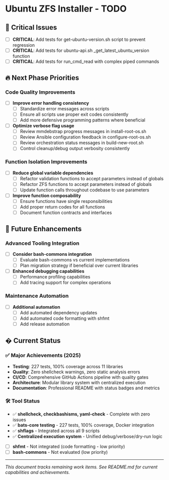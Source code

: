 # Ubuntu ZFS Installer - TODO

## 🚨 Critical Issues
- [ ] **CRITICAL**: Add tests for get-ubuntu-version.sh script to prevent regression
- [ ] **CRITICAL**: Add tests for ubuntu-api.sh _get_latest_ubuntu_version function  
- [ ] **CRITICAL**: Add tests for run_cmd_read with complex piped commands

## 🔥 Next Phase Priorities

### Code Quality Improvements
- [ ] **Improve error handling consistency**
  - [ ] Standardize error messages across scripts
  - [ ] Ensure all scripts use proper exit codes consistently
  - [ ] Add more defensive programming patterns where beneficial
- [ ] **Optimize verbose flag usage**
  - [ ] Review mmdebstrap progress messages in install-root-os.sh
  - [ ] Review Ansible configuration feedback in configure-root-os.sh
  - [ ] Review orchestration status messages in build-new-root.sh
  - [ ] Control cleanup/debug output verbosity consistently

### Function Isolation Improvements  
- [ ] **Reduce global variable dependencies**
  - [ ] Refactor validation functions to accept parameters instead of globals
  - [ ] Refactor ZFS functions to accept parameters instead of globals
  - [ ] Update function calls throughout codebase to use parameters
- [ ] **Improve function composability**
  - [ ] Ensure functions have single responsibilities
  - [ ] Add proper return codes for all functions
  - [ ] Document function contracts and interfaces

## 🚀 Future Enhancements

### Advanced Tooling Integration
- [ ] **Consider bash-commons integration**
  - [ ] Evaluate bash-commons vs current implementations
  - [ ] Plan migration strategy if beneficial over current libraries
- [ ] **Enhanced debugging capabilities**  
  - [ ] Performance profiling capabilities
  - [ ] Add tracing support for complex operations

### Maintenance Automation
- [ ] **Additional automation**
  - [ ] Add automated dependency updates
  - [ ] Add automated code formatting with shfmt
  - [ ] Add release automation

## � Current Status

### ✅ Major Achievements (2025)
- **Testing**: 227 tests, 100% coverage across 11 libraries
- **Quality**: Zero shellcheck warnings, zero static analysis errors  
- **CI/CD**: Comprehensive GitHub Actions pipeline with quality gates
- **Architecture**: Modular library system with centralized execution
- **Documentation**: Professional README with status badges and metrics

### 🛠️ Tool Status
- ✅ **shellcheck, checkbashisms, yaml-check** - Complete with zero issues
- ✅ **bats-core testing** - 227 tests, 100% coverage, Docker integration
- ✅ **shflags** - Integrated across all 9 scripts
- ✅ **Centralized execution system** - Unified debug/verbose/dry-run logic
- [ ] **shfmt** - Not integrated (code formatting - low priority)
- [ ] **bash-commons** - Not evaluated (low priority)

---

*This document tracks remaining work items. See README.md for current capabilities and achievements.*
